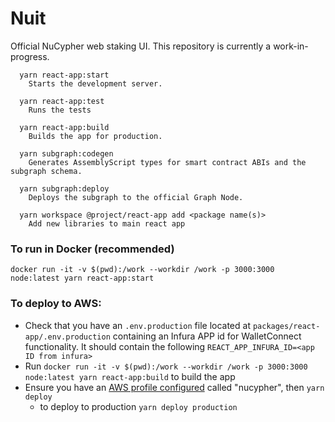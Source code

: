 # Nuit

Official NuCypher web staking UI.  This repository is currently a work-in-progress.

```
  yarn react-app:start
    Starts the development server.

  yarn react-app:test
    Runs the tests

  yarn react-app:build
    Builds the app for production.

  yarn subgraph:codegen
    Generates AssemblyScript types for smart contract ABIs and the subgraph schema.

  yarn subgraph:deploy
    Deploys the subgraph to the official Graph Node.

  yarn workspace @project/react-app add <package name(s)>
    Add new libraries to main react app
```

### To run in Docker (recommended)

```
docker run -it -v $(pwd):/work --workdir /work -p 3000:3000  node:latest yarn react-app:start

```


### To deploy to AWS:

* Check that you have an `.env.production` file located at `packages/react-app/.env.production` containing an Infura APP id for WalletConnect functionality. It should contain the following `REACT_APP_INFURA_ID=<app ID from infura>`
* Run `docker run -it -v $(pwd):/work --workdir /work -p 3000:3000  node:latest yarn react-app:build` to build the app
* Ensure you have an [AWS profile configured](https://docs.aws.amazon.com/cli/latest/userguide/cli-configure-profiles.html) called "nucypher", then `yarn deploy`
   * to deploy to production `yarn deploy production`
